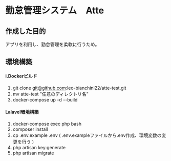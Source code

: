 # 勤怠管理システム　Atte

## 作成した目的
アプリを利用し、勤怠管理を柔軟に行うため。

## 環境構築
#### i.Dockerビルド

1. git clone git@github.com:leo-bianchini22/atte-test.git
2. mv atte-test "任意のディレクトリ名"
3. docker-compose up -d --build

#### Lalavel環境構築
1. docker-compose exec php bash
2. composer install
3. cp .env.example .env
  ( .env.exampleファイルから.env作成、環境変数の変更を行う )
5. php artisan key:generate
6. php artisan migrate
